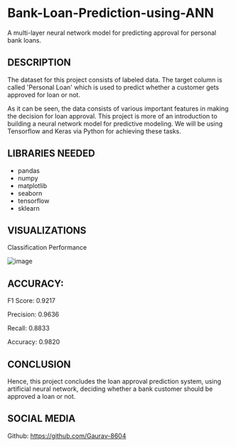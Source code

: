 # Bank-Loan-Prediction-using-ANN
 A multi-layer neural network model for predicting approval for personal bank loans.

## DESCRIPTION
The dataset for this project consists of labeled data. The target column is called 'Personal Loan' which is used to predict whether a customer gets approved for loan or not.

As it can be seen, the data consists of various important features in making the decision for loan approval. This project is more of an introduction to building a neural network model for predictive modeling. We will be using Tensorflow and Keras via Python for achieving these tasks.

## LIBRARIES NEEDED
* pandas
* numpy
* matplotlib
* seaborn
* tensorflow
* sklearn

## VISUALIZATIONS
Classification Performance
 
![image](https://user-images.githubusercontent.com/106819107/214521905-4532c4eb-1b57-4c1e-b83b-3bcfdba1caad.png)



## ACCURACY: 
F1 Score: 0.9217

Precision: 0.9636

Recall: 0.8833

Accuracy: 0.9820

## CONCLUSION
Hence, this project concludes the loan approval prediction system, using artificial neural network, deciding whether a bank customer should be approved a loan or not.

## SOCIAL MEDIA
Github: https://github.com/Gaurav-8604


